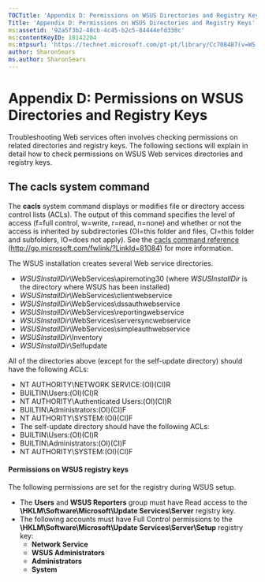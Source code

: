 ```yaml
---
TOCTitle: 'Appendix D: Permissions on WSUS Directories and Registry Keys'
Title: 'Appendix D: Permissions on WSUS Directories and Registry Keys'
ms:assetid: '92a5f3b2-48cb-4c45-b2c5-84444efd338c'
ms:contentKeyID: 18142204
ms:mtpsurl: 'https://technet.microsoft.com/pt-pt/library/Cc708487(v=WS.10)'
author: SharonSears
ms.author: SharonSears
---
```


Appendix D: Permissions on WSUS Directories and Registry Keys
=============================================================

Troubleshooting Web services often involves checking permissions on related directories and registry keys. The following sections will explain in detail how to check permissions on WSUS Web services directories and registry keys.

The cacls system command
------------------------

The **cacls** system command displays or modifies file or directory access control lists (ACLs). The output of this command specifies the level of access (f=full control, w=write, r=read, n=none) and whether or not the access is inherited by subdirectories (OI=this folder and files, CI=this folder and subfolders, IO=does not apply). See the [cacls command reference](http://go.microsoft.com/fwlink/?linkid=81084) (http://go.microsoft.com/fwlink/?LinkId=81084) for more information.

The WSUS installation creates several Web service directories.

-   *WSUSInstallDir*\\WebServices\\apiremoting30 (where *WSUSInstallDir* is the directory where WSUS has been installed)
-   *WSUSInstallDir*\\WebServices\\clientwebservice
-   *WSUSInstallDir*\\WebServices\\dssauthwebservice
-   *WSUSInstallDir*\\WebServices\\reportingwebservice
-   *WSUSInstallDir*\\WebServices\\serversyncwebservice
-   *WSUSInstallDir*\\WebServices\\simpleauthwebservice
-   *WSUSInstallDir*\\Inventory
-   *WSUSInstallDir*\\Selfupdate

All of the directories above (except for the self-update directory) should have the following ACLs:

-   NT AUTHORITY\\NETWORK SERVICE:(OI)(CI)R
-   BUILTIN\\Users:(OI)(CI)R
-   NT AUTHORITY\\Authenticated Users:(OI)(CI)R
-   BUILTIN\\Administrators:(OI)(CI)F
-   NT AUTHORITY\\SYSTEM:(OI)(CI)F
-   The self-update directory should have the following ACLs:
-   BUILTIN\\Users:(OI)(CI)R
-   BUILTIN\\Administrators:(OI)(CI)F
-   NT AUTHORITY\\SYSTEM:(OI)(CI)F

#### Permissions on WSUS registry keys

The following permissions are set for the registry during WSUS setup.

-   The **Users** and **WSUS Reporters** group must have Read access to the **\\HKLM\\Software\\Microsoft\\Update Services\\Server** registry key.
-   The following accounts must have Full Control permissions to the **\\HKLM\\Software\\Microsoft\\Update Services\\Server\\Setup** registry key:
    -   **Network Service**
    -   **WSUS Administrators**
    -   **Administrators**
    -   **System**
